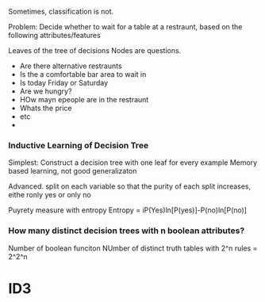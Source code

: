 
Sometimes, classification is not.

Problem: Decide whether to wait for a table at a restraunt, based on the following attributes/features

Leaves of the tree of decisions
Nodes are questions. 
- Are there alternative restraunts
- Is the a comfortable bar area to wait in
- Is today Friday or Saturday
- Are we hungry?
- HOw mayn epeople are in the restraunt
- Whats the price
- etc
- 

### Inductive Learning of Decision Tree

Simplest: Construct a decision tree with one leaf for every example
Memory based learning, not good generalizaton

Advanced. split on each variable so that the purity of each split increases, eithe ronly yes or only no

Puyrety measure with entropy
Entropy = iP(Yes)ln[P(yes)]-P(no)ln[P(no)]

### How many distinct decision trees with n boolean attributes?
Number of boolean funciton
NUmber of distinct truth tables with 2^n rules = 2^2^n

# ID3
